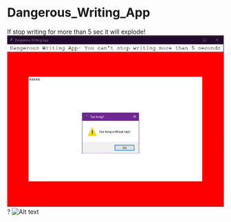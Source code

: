 # Dangerous_Writing_App
If stop writing for more than 5 sec it will explode!
![Alt text](Dangerous%20Writing%20App.PNG?raw=true "Dangerous Writing App 0 ")
?
![Alt text](DDangerous%Writing%App.PNG?raw=true "Dangerous Writing App 1 ")
